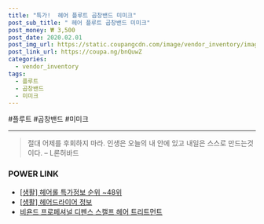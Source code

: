 ```yaml
--- 
title: "특가!  헤어 플루트 곱창밴드 미미크" 
post_sub_title: " 헤어 플루트 곱창밴드 미미크" 
post_money: ₩ 3,500 
post_date: 2020.02.01 
post_img_url: https://static.coupangcdn.com/image/vendor_inventory/images/2018/09/29/18/6/d43de762-f651-4762-ae0e-a441d747e05e.jpg 
post_link_url: https://coupa.ng/bnQuwZ 
categories: 
  - vendor_inventory 
tags: 
  - 플루트 
  - 곱창밴드 
  - 미미크 
--- 
```

  #플루트 #곱창밴드 #미미크 
<hr> 

> 절대 어제를 후회하지 마라. 인생은 오늘의  내 안에 있고 내일은 스스로 만드는것이다. – L론허바드 


### POWER LINK

* <a href="https://blog.naver.com/sakai111/221778163398" target="_blank"> [생활] 헤어롤 특가정보 순위 ~48위</a>
* <a href="https://blog.naver.com/fasyy4321/221762776302" target="_blank"> [생활] 헤어드라이어 정보 </a>
* <a href="https://blog.naver.com/fasyy4321/221789138388" target="_blank">비욘드 프로페셔널 디펜스 스캘프 헤어 트리트먼트</a>
